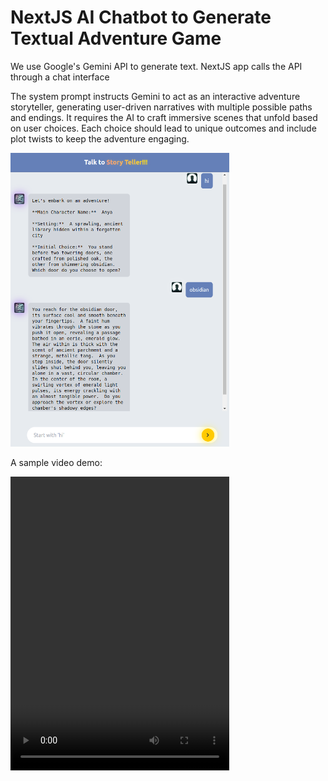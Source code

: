 # NextJS AI Chatbot to Generate Textual Adventure Game

We use Google's Gemini API to generate text. NextJS app calls the API through a chat interface

The system prompt instructs Gemini to act as an interactive adventure storyteller, generating  user-driven narratives with multiple possible paths and endings. It requires the AI to craft immersive scenes that unfold based on user choices. Each choice should lead to unique outcomes and include plot twists to keep the adventure engaging.

<img src="images/story-teller-nextjs.png" alt="app demo" width=350 height=470>

A sample video demo:

<video src="https://www.youtube.com/watch?v=82cfLiSjNr0" controls width=350 height=470>


There is one component in the app: **Chat.tsx**. The **useChat** function is used to interact with the API found in **api/chat/route.ts**.

## Getting Started

In an *.env* file keep the Gemini API key under the variable **GOOGLE_GENERATIVE_AI_API_KEY**.

To install dependencies, run:

```bash
yarn
```

To start the app, run:

```bash
yarn dev
```

Open [http://localhost:3000](http://localhost:3000) with your browser to see the chat interface.

## Automation Testing with Playwright

Playwright(Python) is used to test the chat flow (in Playwright-test folder). The chatflow for testing includes:
- Send a sample message ("Hi, tell me a story!").
- Check if the user's message appears in the chat bubble.
- Wait for the AI response and verify it is not empty. 

A screenshot of the automated Playwright test:

<img src="images/playwright-automation-test.png" alt="app demo" width=450 height=400>

## Dockerization

The app can be deployed as a Docker container using the provided Dockerfile.

```bash
docker build -t nextjs-ai-chatbot .
docker run -p 3000:3000 nextjs-ai-chatbot
```

## Challenge

### Challenge 1
TypeScript detects mismatch due to different versions of *@ai-sdk/provider* and *@ai-sdk/google*

**Solution: Clear node_modules and Reinstall:** Delete the node_modules folder and the lock file (*package-lock.json or yarn.lock*), then reinstall dependencies to ensure all packages are aligned:

```bash
rm -rf node_modules package-lock.json
npm install
```

### Challenge 2
Loading **favicon** in the web title. 

**Solution: Add favicon in the head tag.**:
In *layout.tsx*, add the following code:

```tsx
<head>
<link rel="icon" href="/favicon.ico" />
</head>
```
The code snippet should be under the html tag.

## References
- [NextJS ChatBot Template Tutorial](https://www.youtube.com/watch?v=sHuIIX79MOs&ab_channel=CodebenderAI)
- [useChat() documentation](https://sdk.vercel.ai/docs/reference/ai-sdk-ui/use-chat)
- [ai-sdk chatbot](https://sdk.vercel.ai/docs/ai-sdk-ui/chatbot)
- [NextJS Dockerization tutorial](https://dev.to/vorillaz/how-to-dockerize-a-nextjs-app-4e4h)

